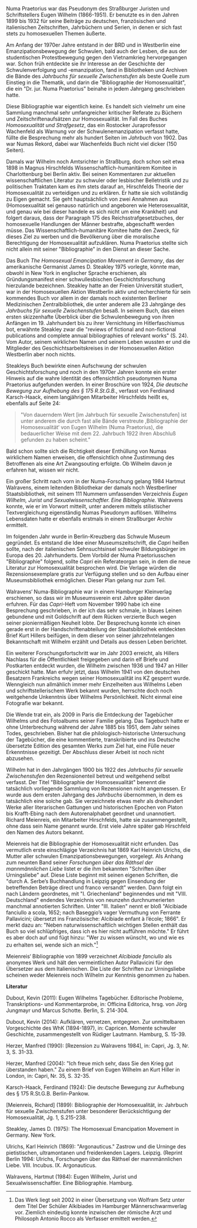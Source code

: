 Numa Praetorius war das Pseudonym des Straßburger Juristen und
Schriftstellers Eugen Wilhelm (1866-1951). Er benutzte es in den Jahren
1899 bis 1932 für seine Beiträge zu deutschen, französischen und
italienischen Zeitschriften, Jahrbüchern und Serien, in denen er sich
fast stets zu homosexuellen Themen äußerte.

Am Anfang der 1970er Jahre entstand in der BRD und in Westberlin eine
Emanzipationsbewegung der Schwulen, bald auch der Lesben, die aus der
studentischen Protestbewegung gegen den Vietnamkrieg hervorgegangen war.
Schon früh entdeckte sie ihr Interesse an der Geschichte der
Schwulenverfolgung und -emanzipation, fand in Bibliotheken und Archiven
die Bände des *Jahrbuchs für sexuelle Zwischenstufen* als beste Quelle
zum Einstieg in die Thematik, und darin die "Bibliographie der
Homosexualität", die ein "Dr. jur. Numa Praetorius" beinahe in jedem
Jahrgang geschrieben hatte.

Diese Bibliographie war eigentlich keine. Es handelt sich vielmehr um
eine Sammlung manchmal sehr umfangreicher kritischer Referate zu Büchern
und Zeitschriftenaufsätzen zur Homosexualität. Im Fall des Buches
*Homosexualität und Strafgesetz*, das ein Rostocker Juraprofessor
Wachenfeld als Warnung vor der Schwulenemanzipation verfasst hatte,
füllte die Besprechung mehr als hundert Seiten im *Jahrbuch* von 1902.
Das war Numas Rekord, dabei war Wachenfelds Buch nicht viel dicker (150
Seiten).

Damals war Wilhelm noch Amtsrichter in Straßburg, doch schon seit etwa
1898 in Magnus Hirschfelds Wissenschaftlich-humanitärem Komitee in
Charlottenburg bei Berlin aktiv. Bei seinen Kommentaren zur aktuellen
wissenschaftlichen Literatur zu schwuler oder lesbischer Belletristik
und zu politischen Traktaten kam es ihm stets darauf an, Hirschfelds
Theorie der Homosexualität zu verteidigen und zu erklären. Er hatte sie
sich vollständig zu Eigen gemacht. Sie geht hauptsächlich von zwei
Annahmen aus (Homosexualität sei genauso natürlich und angeboren wie
Heterosexualität, und genau wie bei dieser handele es sich nicht um eine
Krankheit) und folgert daraus, dass der Paragraph 175 des
Reichsstrafgesetzbuches, der homosexuelle Handlungen der Männer
bestrafte, abgeschafft werden müsse. Das Wissenschaftlich-humanitäre
Komitee hatte den Zweck, für dieses Ziel zu werben und die Bevölkerung
über die moralische Berechtigung der Homosexualität aufzuklären. Numa
Praetorius stellte sich nicht allein mit seiner "Bibliographie" in den
Dienst an dieser Sache.

Das Buch *The Homosexual Emancipation Movement in Germany*, das der
amerikanische Germanist James D. Steakley 1975 vorlegte, könnte man,
obwohl in New York in englischer Sprache erschienen, als
Gründungsmanifest einer schwullesbischen Geschichtsforschung hierzulande
bezeichnen. Steakley hatte an der Freien Universität studiert, war in
der Homosexuellen Aktion Westberlin aktiv und recherchierte für sein
kommendes Buch vor allem in der damals noch existenten Berliner
Medizinischen Zentralbibliothek, die unter anderem alle 23 Jahrgänge des
*Jahrbuchs für sexuelle Zwischenstufen* besaß. In seinem Buch, das einen
ersten skizzenhafte Überblick über die Schwulenbewegung von ihren
Anfängen im 19. Jahrhundert bis zu ihrer Vernichtung im Hitlerfaschismus
bot, erwähnte Steakley zwar die "reviews of fictional and non-fictional
publications and complete annual bibliographies of relevant works" (S.
24). Vom Autor, seinem wirklichen Namen und seinem Leben wussten er und
die Mitglieder des Geschichtsarbeitskreises in der Homosexuellen Aktion
Westberlin aber noch nichts.

Steakleys Buch bewirkte einen Aufschwung der schwulen
Geschichtsforschung und noch in den 1970er Jahren konnte ein erster
Hinweis auf die wahre Identität des offensichtlich pseudonymen Numa
Praetorius aufgefunden werden. In einer Broschüre von 1924, *Die
deutsche Bewegung zur Aufhebung des § 175 R.St.G.B.*, verfasst von
Ferdinand Karsch-Haack, einem langjährigen Mitarbeiter Hirschfelds heißt
es, ebenfalls auf Seite 24:

> "Von dauerndem Wert \[im Jahrbuch für sexuelle Zwischenstufen\] ist
> unter anderem die durch fast alle Bände verstreute ,Bibliographie der
> Homosexualität‘ von Eugen Wilhelm (Numa Praetorius), die bedauerlicher
> Weise mit dem 22. Jahrbuch 1922 ihren Abschluß gefunden zu haben
> scheint."

Bald schon sollte sich die Richtigkeit dieser Enthüllung von Numas
wirklichem Namen erweisen, die offensichtlich ohne Zustimmung des
Betroffenen als eine Art Zwangsouting erfolgte. Ob Wilhelm davon je
erfahren hat, wissen wir nicht.

Ein großer Schritt nach vorn in der Numa-Forschung gelang 1984 Hartmut
Walravens, einem leitenden Bibliothekar der damals noch Westberliner
Staatsbibliothek, mit seinem 111 Nummern umfassenden Verzeichnis *Eugen
Wilhelm, Jurist und Sexualwissenschaftler. Eine Bibliographie.*
Walravens konnte, wie er im Vorwort mitteilt, unter anderem mittels
stilistischer Textvergleichung eigenständig Numas Pseudonym auflösen.
Wilhelms Lebensdaten hatte er ebenfalls erstmals in einem Straßburger
Archiv ermittelt.

Im folgenden Jahr wurde in Berlin-Kreuzberg das Schwule Museum
gegründet. Es entstand die Idee einer Museumszeitschrift, die *Capri*
heißen sollte, nach der italienischen Sehnsuchtsinsel schwuler
Bildungsbürger im Europa des 20. Jahrhunderts. Dem Vorbild der Numa
Praetoriusschen "Bibliographie" folgend, sollte *Capri* ein
Referateorgan sein, in dem die neue Literatur zur Homosexualität
besprochen wird. Die Verlage würden die Rezensionsexemplare gratis zur
Verfügung stellen und so den Aufbau einer Museumsbibliothek ermöglichen.
Dieser Plan gelang nur zum Teil.

Walravens‘ Numa-Bibliographie war in einem Hamburger Kleinverlag
erschienen, so dass wir im Museumsverein erst Jahre später davon
erfuhren. Für das *Capri*-Heft vom November 1990 habe ich eine
Besprechung geschrieben, in der ich das sehr schmale, in blaues Leinen
gebundene und mit Goldschrift auf dem Rücken verzierte Buch wegen seiner
pioniermäßigen Neuheit lobte. Der Besprechung konnte ich einen gerade
erst in der Handschriftenabteilung der Staatsbibliothek entdeckten Brief
Kurt Hillers beifügen, in dem dieser von seiner jahrzehntelangen
Bekanntschaft mit Wilhelm erzählt und Details aus dessen Leben
berichtet.

Ein weiterer Forschungsfortschritt war im Jahr 2003 erreicht, als
Hillers Nachlass für die Öffentlichkeit freigegeben und darin elf Briefe
und Postkarten entdeckt wurden, die Wilhelm zwischen 1936 und 1947 an
Hiller geschickt hatte. Man erfuhr jetzt, dass Wilhelm 1941 von den
deutschen Besatzern Frankreichs wegen seiner Homosexualität ins KZ
gesperrt wurde. Wenngleich nun allmählich immer mehr Einzelheiten aus
Wilhelms Leben und schriftstellerischem Werk bekannt wurden, herrschte
doch noch weitgehende Unkenntnis über Wilhelms Persönlichkeit. Nicht
einmal eine Fotografie war bekannt.

Die Wende trat ein, als 2009 in Paris die Entdeckung der Tagebücher
Wilhelms und des Fotoalbums seiner Familie gelang. Das Tagebuch hatte er
ohne Unterbrechung während der Jahre 1885 bis 1951, dem Jahr seines
Todes, geschrieben. Bisher hat die philologisch-historische Untersuchung
der Tagebücher, die eine kommentierte, transkribierte und ins Deutsche
übersetzte Edition des gesamten Werks zum Ziel hat, eine Fülle neuer
Erkenntnisse gezeitigt. Der Abschluss dieser Arbeit ist noch nicht
abzusehen.

Wilhelm hat in den Jahrgängen 1900 bis 1922 des *Jahrbuchs für sexuelle
Zwischenstufen* den Rezensionenteil betreut und weitgehend selbst
verfasst. Der Titel "Bibliographie der Homosexualität" benennt die
tatsächlich vorliegende Sammlung von Rezensionen nicht angemessen. Er
wurde aus dem ersten Jahrgang des *Jahrbuchs* übernommen, in dem es
tatsächlich eine solche gab. Sie verzeichnete etwas mehr als dreihundert
Werke aller literarischen Gattungen und historischen Epochen von Platon
bis Krafft-Ebing nach dem Autorenalphabet geordnet und unannotiert.
Richard Meienreis, ein Mitarbeiter Hirschfelds, hatte sie
zusammengestellt, ohne dass sein Name genannt wurde. Erst viele Jahre
später gab Hirschfeld den Namen des Autors bekannt.

Meienreis hat die Bibliographie der Homosexualität nicht erfunden. Das
vermutlich erste einschlägige Verzeichnis hat 1869 Karl Heinrich
Ulrichs, die Mutter aller schwulen Emanzipationsbewegungen, vorgelegt.
Als Anhang zum neunten Band seiner *Forschungen über das Räthsel der
mannmännlichen Liebe* listet er die ihm bekannten "Schriften über
Urningsliebe" auf. Diese Liste beginnt mit seinen eigenen Schriften, die
"durch A. Serbe’s Buchhandlung in Leipzig gegen Einsendung der
betreffenden Beträge direct und franco versandt" werden. Dann folgt ein
nach Ländern geordnetes, mit "I. Griechenland" beginnendes und mit
"VIII. Deutschland" endendes Verzeichnis von neunzehn durchnumerierten
manchmal annotierten Schriften. Unter "III. Italien" nennt er bloß
"Alcibiade fanciullo a scola, 1652; nach Baseggio’s vager Vermuthung von
Ferrante Pallavicini; übersetzt ins Französische: Alcibiade enfant à
l’école; 1866". Er merkt dazu an: "Neben naturwissenschaftlich wichtigen
Stellen enthält das Buch so viel schlüpfriges, dass ich es hier nicht
aufführen möchte." Er führt es aber doch auf und fügt hinzu: "Wer zu
wissen wünscht, wo und wie es zu erhalten sei, wende sich an mich."[^1]

Meienreis‘ Bibliographie von 1899 verzeichnet *Alcibiade fanciullo* als
anonymes Werk und hält den vermeintlichen Autor Pallavicini für den
Übersetzer aus dem Italienischen. Die Liste der Schriften zur
Urningsliebe scheinen weder Meienreis noch Wilhelm zur Kenntnis genommen
zu haben.

**Literatur**

Dubout, Kevin (2011): Eugen Wilhelms Tagebücher. Editorische Probleme,
Transkriptions- und Kommentarprobe, in: Officina Editorica, hrsg. von
Jörg Jungmayr und Marcus Schotte. Berlin, S. 214-304.

Dubout, Kevin (2014): Aufklären, vernetzen, entgegnen. Zur unmittelbaren
Vorgeschichte des WhK (1894-1897), in: Capricen. Momente schwuler
Geschichte, zusammengestellt von Rüdiger Lautmann. Hamburg, S. 15-39.

Herzer, Manfred (1990): \[Rezension zu Walravens 1984\], in: Capri, Jg.
3, Nr. 3, S. 31-33.

Herzer, Manfred (2004): "Ich freue mich sehr, dass Sie den Krieg gut
überstanden haben." Zu einem Brief von Eugen Wilhelm an Kurt Hiller in
London, in: Capri, Nr. 35, S. 32-35.

Karsch-Haack, Ferdinand (1924): Die deutsche Bewegung zur Aufhebung des
§ 175 R.St.G.B. Berlin-Pankow.

\[Meienreis, Richard\] (1899): Bibliographie der Homosexualität, in:
Jahrbuch für sexuelle Zwischenstufen unter besonderer Berücksichtigung
der Homosexualität, Jg. 1, S.215-238.

Steakley, James D. (1975): The Homosexual Emancipation Movement in
Germany. New York.

Ulrichs, Karl Heinrich (1869): "Argonauticus." Zastrow und die Urninge
des pietistischen, ultramontanen und freidenkenden Lagers. Leipzig.
(Reprint Berlin 1994: Ulrichs, Forschungen über das Räthsel der
mannmännlichen Liebe. VIII. Incubus. IX. Argonauticus.

Walravens, Hartmut (1984): Eugen Wilhelm, Jurist und
Sexualwissenschaftler. Eine Bibliographie. Hamburg.

[^1]: Das Werk liegt seit 2002 in einer Übersetzung von Wolfram Setz
    unter dem Titel Der Schüler Alkibiades im Hamburger
    Männerschwarmverlag vor. Ziemlich eindeutig konnte inzwischen der
    römische Arzt und Philosoph Antonio Rocco als Verfasser ermittelt
    werden.
